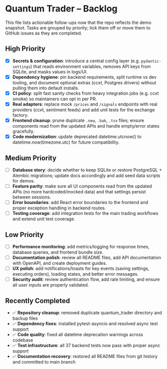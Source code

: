 # Quantum Trader – Backlog

This file lists actionable follow-ups now that the repo reflects the demo snapshot. Tasks are grouped by priority; tick them off or move them to GitHub issues as they are completed.

## High Priority

- [x] **Secrets & configuration**: introduce a central config layer (e.g. `pydantic-settings`) that reads environment variables, removes API keys from SQLite, and masks values in logs/UI.
- [x] **Dependency hygiene**: pin backend requirements, split runtime vs dev tooling, and document optional extras (ccxt, Postgres drivers) without pulling them into default installs.
- [x] **CI policy**: split fast sanity checks from heavy integration jobs (e.g. ccxt smoke) so maintainers can opt in per PR.
- [x] **Real adapters**: replace mock `/prices` and `/signals` endpoints with real providers (ccxt, sentiment feeds) and add unit tests for the exchange factory.
- [x] **Frontend cleanup**: prune duplicate `.new`, `.bak`, `.tsx` files; ensure components read from the updated APIs and handle empty/error states gracefully.
- [x] **Code modernization**: update deprecated datetime.utcnow() to datetime.now(timezone.utc) for future compatibility.

## Medium Priority

- [ ] **Database story**: decide whether to keep SQLite or restore PostgreSQL + Alembic migrations; update docs accordingly and add seed data scripts for demos.
- [ ] **Feature parity**: make sure all UI components read from the updated APIs (no more hardcoded/mocked data) and that settings persist between sessions.
- [ ] **Error boundaries**: add React error boundaries to the frontend and proper exception handling in backend routes.
- [ ] **Testing coverage**: add integration tests for the main trading workflows and extend unit test coverage.

## Low Priority

- [ ] **Performance monitoring**: add metrics/logging for response times, database queries, and frontend bundle size.
- [ ] **Documentation polish**: review all README files, add API documentation with OpenAPI, and create deployment guides.
- [ ] **UX polish**: add notifications/toasts for key events (saving settings, executing orders), loading states, and better error messages.
- [ ] **Security audit**: review authentication flow, add rate limiting, and ensure all user inputs are properly validated.

## Recently Completed

- ✅ **Repository cleanup**: removed duplicate quantum_trader directory and backup files
- ✅ **Dependency fixes**: installed pytest-asyncio and resolved async test support  
- ✅ **Code quality**: fixed all datetime deprecation warnings across codebase
- ✅ **Test infrastructure**: all 37 backend tests now pass with proper async support
- ✅ **Documentation recovery**: restored all README files from git history and committed to main branch